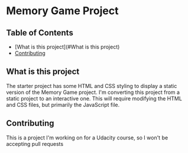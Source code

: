 # Memory Game Project

## Table of Contents

* [What is this project](#What is this project)
* [Contributing](#contributing)

## What is this project

The starter project has some HTML and CSS styling to display a static version of the Memory Game project. I'm converting this project from a static project to an interactive one. This will require modifying the HTML and CSS files, but primarily the JavaScript file.

## Contributing

This is a project I'm working on for a Udacity course, so I won't be accepting pull requests
